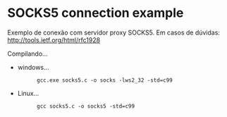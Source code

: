 # SOCKS5 connection example

Exemplo de conexão com servidor proxy SOCKS5.
Em casos de dúvidas: http://tools.ietf.org/html/rfc1928


Compilando...

- windows...

            gcc.exe socks5.c -o socks -lws2_32 -std=c99


- Linux...

            gcc socks5.c -o socks5 -std=c99
